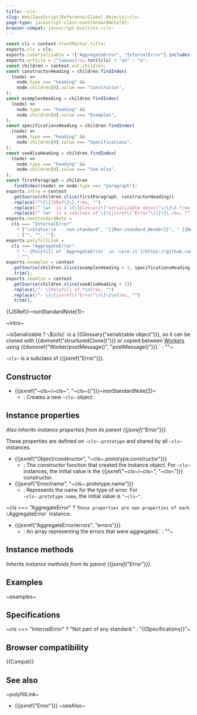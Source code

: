 ```yaml
---
title: ~cls~
slug: Web/JavaScript/Reference/Global_Objects/~cls~
page-type: javascript-class~nonStandardNote[0]~
browser-compat: javascript.builtins.~cls~
---
```


```js setup
const cls = context.frontMatter.title;
exports.cls = cls;
exports.isSerializable = !["AggregateError", "InternalError"].includes(cls);
exports.article = /^[aeiou]/iu.test(cls) ? "an" : "a";
const children = context.ast.children;
const constructorHeading = children.findIndex(
  (node) =>
    node.type === "heading" &&
    node.children[0].value === "Constructor",
);
const examplesHeading = children.findIndex(
  (node) =>
    node.type === "heading" &&
    node.children[0].value === "Examples",
);
const specificationsHeading = children.findIndex(
  (node) =>
    node.type === "heading" &&
    node.children[0].value === "Specifications",
);
const seeAlsoHeading = children.findIndex(
  (node) =>
    node.type === "heading" &&
    node.children[0].value === "See also",
);
const firstParagraph = children
  .findIndex((node) => node.type === "paragraph");
exports.intro = context
  .getSource(children.slice(firstParagraph, constructorHeading))
  .replace(/^\{\{JSRef\}\}.*/mu, "")
  .replace(/^`\w+` is a \{\{Glossary\("serializable object"\)\}\}.*/mu, "")
  .replace(/^`\w+` is a subclass of \{\{jsxref\("Error"\)\}\}\./mu, "");
exports.nonStandardNote =
  cls === "InternalError"
    ? ["\nstatus:\n  - non-standard", "{{Non-standard_Header}}", " {{Non-standard_Inline}}"]
    : ["", "", ""];
exports.polyfillLink =
  cls === "AggregateError"
    ? "- [Polyfill of `AggregateError` in `core-js`](https://github.com/zloirock/core-js#ecmascript-promise)"
    : "";
exports.examples = context
  .getSource(children.slice(examplesHeading + 1, specificationsHeading))
  .trim();
exports.seeAlso = context
  .getSource(children.slice(seeAlsoHeading + 1))
  .replace(/^- \[Polyfill of.*\n?/mu, "")
  .replace(/^- \{\{jsxref\("Error"\)\}\}\n?/mu, "")
  .trim();
```

{{JSRef}}~nonStandardNote[1]~

~intro~

~isSerializable ? `\`${cls}\` is a {{Glossary("serializable object")}}, so it can be cloned with {{domxref("structuredClone()")}} or copied between [Workers](/en-US/docs/Web/API/Worker) using {{domxref("Worker/postMessage()", "postMessage()")}}.` : ""~

`~cls~` is a subclass of {{jsxref("Error")}}.

## Constructor

- {{jsxref("~cls~/~cls~", "~cls~()")}}~nonStandardNote[2]~
  - : Creates a new `~cls~` object.

## Instance properties

_Also inherits instance properties from its parent {{jsxref("Error")}}_.

These properties are defined on `~cls~.prototype` and shared by all `~cls~` instances.

- {{jsxref("Object/constructor", "~cls~.prototype.constructor")}}
  - : The constructor function that created the instance object. For `~cls~` instances, the initial value is the {{jsxref("~cls~/~cls~", "~cls~")}} constructor.
- {{jsxref("Error/name", "~cls~.prototype.name")}}
  - : Represents the name for the type of error. For `~cls~.prototype.name`, the initial value is `"~cls~"`.

~cls === "AggregateError" ? `These properties are own properties of each \`AggregateError\` instance.

- {{jsxref("AggregateError/errors", "errors")}}
  - : An array representing the errors that were aggregated.` : ""~

## Instance methods

_Inherits instance methods from its parent {{jsxref("Error")}}_.

## Examples

~examples~

## Specifications

~cls === "InternalError" ? "Not part of any standard." : "{{Specifications}}"~

## Browser compatibility

{{Compat}}

## See also

~polyfillLink~
- {{jsxref("Error")}}
~seeAlso~

